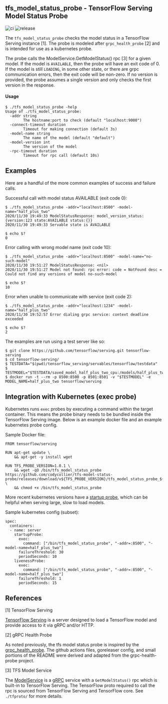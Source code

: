 
## tfs_model_status_probe - TensorFlow Serving Model Status Probe

![ci](https://github.com/codycollier/tfs-model-status-probe/workflows/ci/badge.svg)
![release](https://github.com/codycollier/tfs-model-status-probe/workflows/release/badge.svg)



The `tfs_model_status_probe` checks the model status in a TensorFlow Serving instance [1].  The probe is modeled after `grpc_health_probe` [2] and is intended for use as a kubernetes probe.

The probe calls the ModelService.GetModelStatus() rpc [3] for a given model.  If the model is `AVAILABLE`, then the probe will have an exit code of 0.  If the model is still `LOADING`, in some other state, or there are grpc communication errors, then the exit code will be non-zero.  If no version is provided, the probe assumes a single version and only checks the first version in the response.


#### Usage

```
$ ./tfs_model_status_probe -help
Usage of ./tfs_model_status_probe:
  -addr string
    	The hostname:port to check (default "localhost:9000")
  -connect-timeout duration
    	Timeout for making connection (default 3s)
  -model-name string
    	The name of the model (default "default")
  -model-version int
    	The version of the model
  -rpc-timeout duration
    	Timeout for rpc call (default 10s)
```


## Examples

Here are a handful of the more common examples of success and failure calls.


Successful call with model status AVAILABLE (exit code 0):
```
$ ./tfs_model_status_probe -addr="localhost:8500" -model-name="half_plus_two"
2020/11/30 19:49:33 ModelStatusResponse: model_version_status:{version:123 state:AVAILABLE status:{}}
2020/11/30 19:49:33 Servable state is AVAILABLE

$ echo $?
0
```


Error calling with wrong model name (exit code 10):
```
$ ./tfs_model_status_probe -addr="localhost:8500" -model-name="no-such-model"
2020/11/30 19:51:27 ModelStatusResponse: <nil>
2020/11/30 19:51:27 Model not found: rpc error: code = NotFound desc = Could not find any versions of model no-such-model

$ echo $?
10
```


Error when unable to communicate with service (exit code 2):
```
$ ./tfs_model_status_probe -addr="localhost:1234" -model-name="half_plus_two"
2020/11/30 19:52:57 Error dialing grpc service: context deadline exceeded

$ echo $?
2
```


The examples are run using a test server like so:
```
$ git clone https://github.com/tensorflow/serving.git tensorflow-serving
$ cd tensorflow-serving/
$ TESTDATA="$(pwd)/tensorflow_serving/servables/tensorflow/testdata"
$ TESTMODEL="$TESTDATA/saved_model_half_plus_two_cpu:/models/half_plus_two"
$ docker run -t --rm -p 8500:8500 -p 8501:8501 -v "$TESTMODEL" -e MODEL_NAME=half_plus_two tensorflow/serving
```


## Integration with Kubernetes (exec probe)

Kubernetes runs `exec` probes by executing a command within the target container.  This means the probe binary needs to be bundled inside the TensorFlow Serving image.  Below is an example docker file and an example kubernetes probe config.


Sample Docker file:
```
FROM tensorflow/serving

RUN apt-get update \
    && apt-get -y install wget

RUN TFS_PROBE_VERSION=1.0.1 \
    && wget -qO /bin/tfs_model_status_probe https://github.com/codycollier/tfs-model-status-probe/releases/download/v${TFS_PROBE_VERSION}/tfs_model_status_probe_${TFS_PROBE_VERSION}_linux_amd64 \
    && chmod +x /bin/tfs_model_status_probe
```

More recent kubernetes versions have a [startup probe](https://kubernetes.io/docs/tasks/configure-pod-container/configure-liveness-readiness-startup-probes/#define-startup-probes), which can be helpful when serving large, slow to load models.

Sample kubernetes config (subset):
```
spec:
  containers:
  - name: server
    startupProbe:
      exec:
        command: ["/bin/tfs_model_status_probe", "-addr=:8500", "-model-name=half_plus_two"]
      failureThreshold: 30
      periodSeconds: 10
    livenessProbe:
      exec:
        command: ["/bin/tfs_model_status_probe", "-addr=:8500", "-model-name=half_plus_two"]
      failureThreshold: 1
      periodSeconds: 15
```


## References


[1] TensorFlow Serving

[TensorFlow Serving](https://github.com/tensorflow/serving) is a server designed to load a TensorFlow model and provide access to it via gRPC and/or HTTP.


[2] gRPC Health Probe

As noted previously, the tfs model status probe is inspired by the [grpc_health_probe](https://github.com/grpc-ecosystem/grpc-health-probe). The github actions files, goreleaser config, and small portions of the README were derived and adapted from the grpc-health-probe project.


[3] TFS Model Service

The [ModelService](https://github.com/tensorflow/serving/blob/master/tensorflow_serving/apis/model_service.proto) is a [gRPC](https://grpc.io/) service with a `GetModelStatus()` rpc which is built-in to TensorFlow Serving.  The TensorFlow proto required to call the rpc is sourced from TensorFlow Serving and TensorFlow core.  See `./tfproto/` for more details.

    

